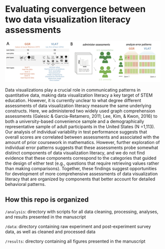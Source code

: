 # Evaluating convergence between two data visualization literacy assessments

![](/assets/stimuli_task_procedure.png)

Data visualizations play a crucial role in communicating patterns in quantitative data, making data visualization literacy a key target of STEM education.
However, it is currently unclear to what degree different assessments of data visualization literacy measure the same underlying constructs. Here, we administered
two widely used graph comprehension assessments (Galesic & Garcia-Retamero, 2011; Lee, Kim, & Kwon, 2016) to both a university-based convenience sample and a demographically representative sample of adult participants in the United States (N =1,113). Our analysis of individual variability in test performance suggests that overall scores are correlated between assessments and associated with the amount of prior coursework in mathematics. However, further exploration of individual error patterns suggests that these assessments probe somewhat distinct components of data visualization literacy, and we do not find evidence that these components correspond to the categories that guided the design of either
test (e.g., questions that require retrieving values rather than making comparisons). Together, these findings suggest opportunities for development of more comprehensive assessments of data visualization literacy that are organized by components that better account for detailed behavioral patterns.

## How this repo is organized

`/analysis`: directory with scripts for all data cleaning, processing, analyses, and results presented in the manuscript

`/data`: directory containing raw experiment and post-experiment survey data, as well as cleaned and processed data

`/results`: directory containing all figures presented in the manuscript

